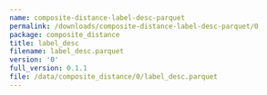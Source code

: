 ```yaml
---
name: composite-distance-label-desc-parquet
permalink: /downloads/composite-distance-label-desc-parquet/0
package: composite_distance
title: label_desc
filename: label_desc.parquet
version: '0'
full_version: 0.1.1
file: /data/composite_distance/0/label_desc.parquet
---
```

